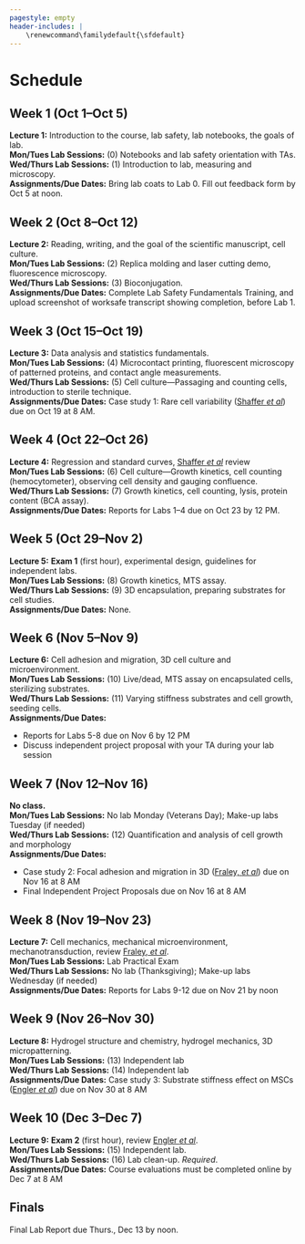 ```yaml
---
pagestyle: empty
header-includes: |
    \renewcommand\familydefault{\sfdefault}
---
```


# Schedule

## Week 1 (Oct 1–Oct 5)

**Lecture 1:** Introduction to the course, lab safety, lab notebooks, the goals of lab.  
**Mon/Tues Lab Sessions:** (0) Notebooks and lab safety orientation with TAs.  
**Wed/Thurs Lab Sessions:** (1) Introduction to lab, measuring and microscopy.  
**Assignments/Due Dates:** Bring lab coats to Lab 0. Fill out feedback form by Oct 5 at noon.

## Week 2 (Oct 8–Oct 12)

**Lecture 2:** Reading, writing, and the goal of the scientific manuscript, cell culture.  
**Mon/Tues Lab Sessions:** (2) Replica molding and laser cutting demo, fluorescence microscopy.  
**Wed/Thurs Lab Sessions:** (3) Bioconjugation.  
**Assignments/Due Dates:** Complete Lab Safety Fundamentals Training, and upload screenshot of worksafe transcript showing completion, before Lab 1.

## Week 3 (Oct 15–Oct 19)

**Lecture 3:** Data analysis and statistics fundamentals.  
**Mon/Tues Lab Sessions:** (4) Microcontact printing, fluorescent microscopy of patterned proteins, and contact angle measurements.  
**Wed/Thurs Lab Sessions:** (5) Cell culture—Passaging and counting cells, introduction to sterile technique.  
**Assignments/Due Dates:** Case study 1: Rare cell variability ([Shaffer *et al*](https://www.nature.com/articles/nature22794)) due on Oct 19 at 8 AM.

## Week 4 (Oct 22–Oct 26)

**Lecture 4:** Regression and standard curves, [Shaffer *et al*](https://www.nature.com/articles/nature22794) review  
**Mon/Tues Lab Sessions:** (6) Cell culture—Growth kinetics, cell counting (hemocytometer), observing cell density and gauging confluence.  
**Wed/Thurs Lab Sessions:** (7) Growth kinetics, cell counting, lysis, protein content (BCA assay).  
**Assignments/Due Dates:** Reports for Labs 1–4 due on Oct 23 by 12 PM.

## Week 5 (Oct 29–Nov 2)

**Lecture 5:** **Exam 1** (first hour), experimental design, guidelines for independent labs.  
**Mon/Tues Lab Sessions:** (8) Growth kinetics, MTS assay.  
**Wed/Thurs Lab Sessions:** (9) 3D encapsulation, preparing substrates for cell studies.  
**Assignments/Due Dates:** None.

## Week 6 (Nov 5–Nov 9)

**Lecture 6:** Cell adhesion and migration, 3D cell culture and microenvironment.  
**Mon/Tues Lab Sessions:** (10) Live/dead, MTS assay on encapsulated cells, sterilizing substrates.  
**Wed/Thurs Lab Sessions:** (11) Varying stiffness substrates and cell growth, seeding cells.  
**Assignments/Due Dates:**

- Reports for Labs 5-8 due on Nov 6 by 12 PM
- Discuss independent project proposal with your TA during your lab session

## Week 7 (Nov 12–Nov 16)

**No class.**  
**Mon/Tues Lab Sessions:** No lab Monday (Veterans Day); Make-up labs Tuesday (if needed)  
**Wed/Thurs Lab Sessions:** (12) Quantification and analysis of cell growth and morphology  
**Assignments/Due Dates:**

- Case study 2: Focal adhesion and migration in 3D ([Fraley, *et al*](https://dx.doi.org/10.1038%2Fncb2062)) due on Nov 16 at 8 AM
- Final Independent Project Proposals due on Nov 16 at 8 AM

## Week 8 (Nov 19–Nov 23)

**Lecture 7:** Cell mechanics, mechanical microenvironment, mechanotransduction, review [Fraley, *et al*](https://dx.doi.org/10.1038%2Fncb2062).  
**Mon/Tues Lab Sessions:** Lab Practical Exam  
**Wed/Thurs Lab Sessions:** No lab (Thanksgiving); Make-up labs Wednesday (if needed)  
**Assignments/Due Dates:** Reports for Labs 9-12 due on Nov 21 by noon

## Week 9 (Nov 26–Nov 30)

**Lecture 8:** Hydrogel structure and chemistry, hydrogel mechanics, 3D micropatterning.  
**Mon/Tues Lab Sessions:** (13) Independent lab  
**Wed/Thurs Lab Sessions:** (14) Independent lab  
**Assignments/Due Dates:** Case study 3: Substrate stiffness effect on MSCs ([Engler *et al*](https://doi.org/10.1016/j.cell.2006.06.044)) due on Nov 30 at 8 AM

## Week 10 (Dec 3–Dec 7)

**Lecture 9:** **Exam 2** (first hour), review [Engler *et al*](https://doi.org/10.1016/j.cell.2006.06.044).  
**Mon/Tues Lab Sessions:** (15) Independent lab.  
**Wed/Thurs Lab Sessions:** (16) Lab clean-up. *Required*.  
**Assignments/Due Dates:** Course evaluations must be completed online by Dec 7 at 8 AM

## Finals

Final Lab Report due Thurs., Dec 13 by noon.
